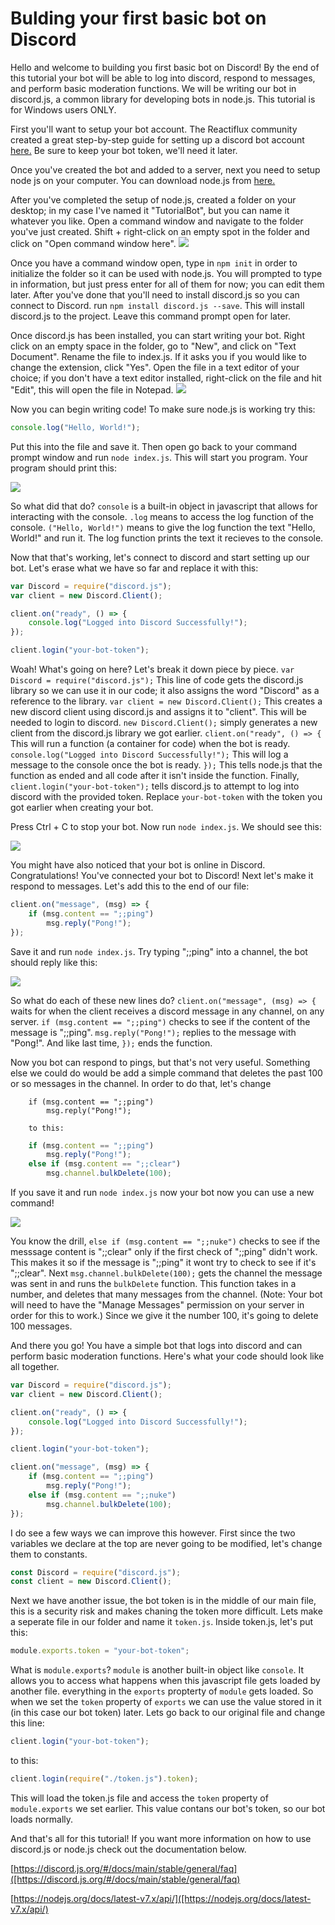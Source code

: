# Bulding your first basic bot on Discord
Hello and welcome to building you first basic bot on Discord! By the end of this tutorial your bot will be able to log into discord, respond to messages, and perform basic moderation functions. We will be writing our bot in discord.js, a common library for developing bots in node.js. This tutorial is for Windows users ONLY.

First you'll want to setup your bot account.
The Reactiflux community created a great step-by-step guide for setting up a discord bot account [here.](https://github.com/reactiflux/discord-irc/wiki/Creating-a-discord-bot-&-getting-a-token)
Be sure to keep your bot token, we'll need it later.

Once you've created the bot and added to a server, next you need to setup node js on your computer. You can download node.js from [here.](https://nodejs.org/en/)

After you've completed the setup of node.js, created a folder on your desktop; in my case I've named it "TutorialBot", but you can name it whatever you like. Open a command window and navigate to the folder you've just created. Shift + right-click on an empty spot in the folder and click on "Open command window here". 
![](https://i.imgur.com/lc4OjoL.png)

Once you have a command window open, type in `npm init` in order to initialize the folder so it can be used with node.js. You will prompted to type in information, but just press enter for all of them for now; you can edit them later. After you've done that you'll need to install discord.js so you can connect to Discord. run `npm install discord.js --save`. This will install discord.js to the project. Leave this command prompt open for later.

Once discord.js has been installed, you can start writing your bot. Right click on an empty space in the folder, go to "New", and click on "Text Document". Rename the file to index.js. If it asks you if you would like to change the extension, click "Yes". Open the file in a text editor of your choice; if you don't have a text editor installed, right-click on the file and hit "Edit", this will open the file in Notepad. 
![](https://i.imgur.com/fJYQmS7.png)

Now you can begin writing code! To make sure node.js is working try this:
```javascript
console.log("Hello, World!");
```

Put this into the file and save it. Then open go back to your command prompt window and run `node index.js`. This will start you program. Your program should print this: 

![](https://i.imgur.com/gJP2opk.png)

So what did that do? `console` is a built-in object in javascript that allows for interacting with the console. `.log` means to access the log function of the console. `("Hello, World!")` means to give the log function the text "Hello, World!" and run it. The log function prints the text it recieves to the console.

Now that that's working, let's connect to discord and start setting up our bot. Let's erase what we have so far and replace it with this:
```javascript
var Discord = require("discord.js");
var client = new Discord.Client();

client.on("ready", () => {
	console.log("Logged into Discord Successfully!");
});

client.login("your-bot-token");
```
Woah! What's going on here? Let's break it down piece by piece. `var Discord = require("discord.js");` This line of code gets the discord.js library so we can use it in our code; it also assigns the word "Discord" as a reference to the library. `var client = new Discord.Client();` This creates a new discord client using discord.js and assigns it to "client". This will be needed to login to discord. `new Discord.Client();` simply generates a new client from the discord.js library we got earlier. `client.on("ready", () => {` This will run a function (a container for code) when the bot is ready. `console.log("Logged into Discord Successfully!");` This will log a message to the console once the bot is ready. `});` This tells node.js that the function as ended and all code after it isn't inside the function. Finally, `client.login("your-bot-token");` tells discord.js to attempt to log into discord with the provided token. Replace `your-bot-token` with the token you got earlier when creating your bot.

Press Ctrl + C to stop your bot. Now run `node index.js`. We should see this:

![](https://i.imgur.com/JUnRWCR.png)

You might have also noticed that your bot is online in Discord. Congratulations! You've connected your bot to Discord! Next let's make it respond to messages. Let's add this to the end of our file:
```javascript
client.on("message", (msg) => {
	if (msg.content == ";;ping")
    	msg.reply("Pong!");
});
```
Save it and run `node index.js`. Try typing ";;ping" into a channel, the bot should reply like this:

![](https://media.giphy.com/media/3oFzmoVpEXCeLp3piE/giphy.gif)

So what do each of these new lines do? `client.on("message", (msg) => {` waits for when the client receives a discord message in any channel, on any server. `if (msg.content == ";;ping")` checks to see if the content of the message is ";;ping". `msg.reply("Pong!");` replies to the message with "Pong!". And like last time, `});` ends the function.

Now you bot can respond to pings, but that's not very useful. Something else we could do would be add a simple command that deletes the past 100 or so messages in the channel. In order to do that, let's change
```
	if (msg.content == ";;ping")
    	msg.reply("Pong!");
```
        to this:
        
```javascript
    if (msg.content == ";;ping")
    	msg.reply("Pong!");
    else if (msg.content == ";;clear") 
    	msg.channel.bulkDelete(100);
```
If you save it and run `node index.js` now your bot now you can use a new command!

![](https://media.giphy.com/media/3oFzmiRPJUbqa5L2yA/giphy.gif)

You know the drill, `else if (msg.content == ";;nuke")` checks to see if the messsage content is ";;clear" only if the first check of ";;ping" didn't work. This makes it so if the message is ";;ping" it wont try to check to see if it's ";;clear". Next `msg.channel.bulkDelete(100);` gets the channel the message was sent in and runs the `bulkDelete` function. This function takes in a number, and deletes that many messages from the channel. (Note: Your bot will need to have the "Manage Messages" permission on your server in order for this to work.) Since we give it the number 100, it's going to delete 100 messages.

And there you go! You have a simple bot that logs into discord and can perform basic moderation functions. Here's what your code should look like all together.

```javascript
var Discord = require("discord.js");
var client = new Discord.Client();

client.on("ready", () => {
	console.log("Logged into Discord Successfully!");
});

client.login("your-bot-token");

client.on("message", (msg) => {
    if (msg.content == ";;ping")
    	msg.reply("Pong!");
    else if (msg.content == ";;nuke") 
    	msg.channel.bulkDelete(100);
});
```

I do see a few ways we can improve this however. First since the two variables we declare at the top are never going to be modified, let's change them to constants.
```javascript
const Discord = require("discord.js");
const client = new Discord.Client();
```
Next we have another issue, the bot token is in the middle of our main file, this is a security risk and makes chaning the token more difficult. Lets make a seperate file in our folder and name it `token.js`. Inside token.js, let's put this:
```javascript
module.exports.token = "your-bot-token";
```
What is `module.exports`? 
`module` is another built-in object like `console`. It allows you to access what happens when this javascript file gets loaded by another file. everything in the `exports` propterty of `module` gets loaded. So when we set the `token` property of `exports` we can use the value stored in it (in this case our bot token)
 later. Lets go back to our original file and change this line:
 ```javascript
 client.login("your-bot-token");
 ```
 to this:
 ```javascript
 client.login(require("./token.js").token);
 ```
 
This will load the token.js file and access the `token` property of `module.exports` we set earlier. This value contans our bot's token, so our bot loads normally. 

And that's all for this tutorial! If you want more information on how to use discord.js or node.js check out the documentation below.

[https://discord.js.org/#/docs/main/stable/general/faq]([https://discord.js.org/#/docs/main/stable/general/faq)

[https://nodejs.org/docs/latest-v7.x/api/]([https://nodejs.org/docs/latest-v7.x/api/)

